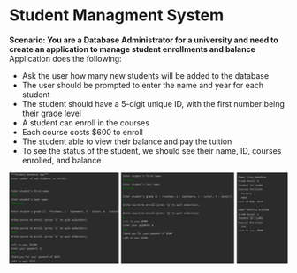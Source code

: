 # Student Managment System

**Scenario: You are a Database Administrator for a university and need to create an application to manage student enrollments and balance** 
Application does the following: 
- Ask the user how many new students will be added to the database 
- The user should be prompted to enter the name and year for each student 
- The student should have a 5-digit unique ID, with the first number being their grade level 
- A student can enroll in the courses
- Each course costs $600 to enroll 
- The student able to view their balance and pay the tuition 
- To see the status of the student, we should see their name, ID, courses enrolled, and balance 

![](demo/demo.png)
